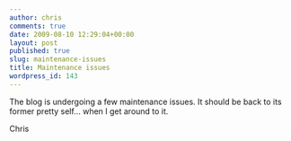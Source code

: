 ```yaml
---
author: chris
comments: true
date: 2009-08-10 12:29:04+00:00
layout: post
published: true
slug: maintenance-issues
title: Maintenance issues
wordpress_id: 143
---
```


The blog is undergoing a few maintenance issues.  It should be back to its former pretty self... when I get around to it.

Chris
